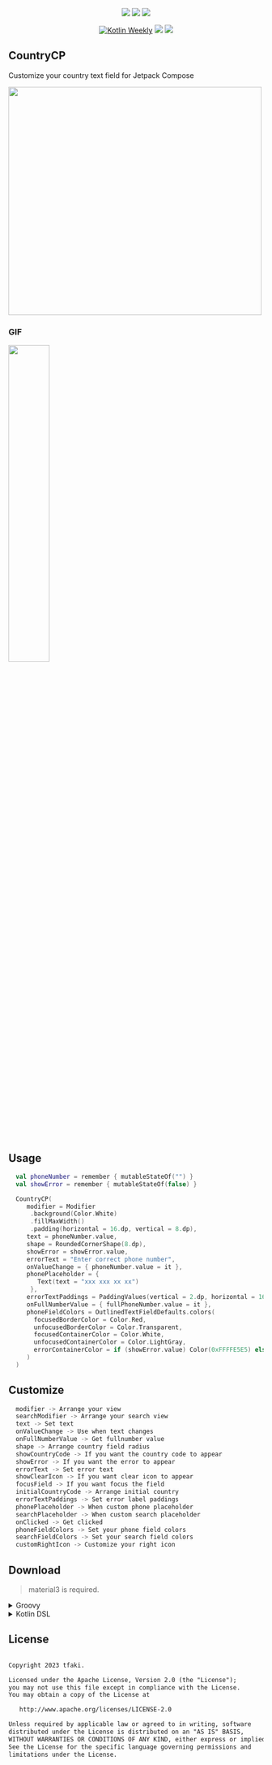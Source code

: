 <p align="center">
  <img src="https://img.shields.io/badge/kotlin-%230095D5.svg?style=for-the-badge&logo=kotlin&logoColor=white">
  <img src="https://img.shields.io/badge/Android-3DDC84?style=for-the-badge&logo=android&logoColor=white">
  <img src="https://img.shields.io/badge/Android%20Studio-3DDC84.svg?style=for-the-badge&logo=android-studio&logoColor=white">
</p>

<p align="center">
  <a href="https://mailchi.mp/kotlinweekly/kotlin-weekly-389"><img alt="Kotlin Weekly" src="https://skydoves.github.io/badges/kotlin-weekly2.svg"/></a>
  <img src="https://jitpack.io/v/tfaki/CountryCP.svg">
  <img src="https://img.shields.io/badge/License-Apache_2.0-blue.svg">
</p>

## CountryCP
Customize your country text field for Jetpack Compose

<p align="start">
 <img src="assets/countrycp.png" width="500" height="450"/>
</p>

<div align="start"> <h3 align="start">GIF</h1> </div>

<p align="start">
 <img src="assets/countrycp.GIF" width="40%"/>
</p>

## Usage
```kotlin
  val phoneNumber = remember { mutableStateOf("") }
  val showError = remember { mutableStateOf(false) }

  CountryCP(
     modifier = Modifier
      .background(Color.White)
      .fillMaxWidth()
      .padding(horizontal = 16.dp, vertical = 8.dp),
     text = phoneNumber.value,
     shape = RoundedCornerShape(8.dp),
     showError = showError.value,
     errorText = "Enter correct phone number",
     onValueChange = { phoneNumber.value = it },
     phonePlaceholder = {
        Text(text = "xxx xxx xx xx")
      },
     errorTextPaddings = PaddingValues(vertical = 2.dp, horizontal = 16.dp),
     onFullNumberValue = { fullPhoneNumber.value = it },
     phoneFieldColors = OutlinedTextFieldDefaults.colors(
       focusedBorderColor = Color.Red,
       unfocusedBorderColor = Color.Transparent,
       focusedContainerColor = Color.White,
       unfocusedContainerColor = Color.LightGray,
       errorContainerColor = if (showError.value) Color(0xFFFFE5E5) else Color.Transparent
     )
  )

```

## Customize
```python
  modifier -> Arrange your view
  searchModifier -> Arrange your search view
  text -> Set text
  onValueChange -> Use when text changes
  onFullNumberValue -> Get fullnumber value
  shape -> Arrange country field radius
  showCountryCode -> If you want the country code to appear
  showError -> If you want the error to appear
  errorText -> Set error text
  showClearIcon -> If you want clear icon to appear
  focusField -> If you want focus the field
  initialCountryCode -> Arrange initial country
  errorTextPaddings -> Set error label paddings
  phonePlaceholder -> When custom phone placeholder
  searchPlaceholder -> When custom search placeholder
  onClicked -> Get clicked
  phoneFieldColors -> Set your phone field colors
  searchFieldColors -> Set your search field colors
  customRightIcon -> Customize your right icon
```

## Download
> material3 is required.
<details>
  <summary>Groovy</summary>

  ## settings.gradle
  ```gradle
  maven { url 'https://jitpack.io' }
  ```
  ## build.gradle
  ```gradle
  implementation 'androidx.compose.material3:material3:1.1.0'
  implementation 'com.github.tfaki:CountryCP:<latest-version>'
  ```
</details>

<details>
  <summary>Kotlin DSL</summary>

  ## settings.gradle
  ```gradle
  maven(url = "https://jitpack.io")
  ```
  ## build.gradle
  ```gradle
  implementation("androidx.compose.material3:material3:1.1.0")
  implementation("com.github.tfaki:CountryCP:<latest-version>")
  ```
</details>

<div align="start"> <h2 align="start">License</h1> </div>

``` xml

Copyright 2023 tfaki.

Licensed under the Apache License, Version 2.0 (the "License");
you may not use this file except in compliance with the License.
You may obtain a copy of the License at

   http://www.apache.org/licenses/LICENSE-2.0

Unless required by applicable law or agreed to in writing, software
distributed under the License is distributed on an "AS IS" BASIS,
WITHOUT WARRANTIES OR CONDITIONS OF ANY KIND, either express or implied.
See the License for the specific language governing permissions and
limitations under the License.

